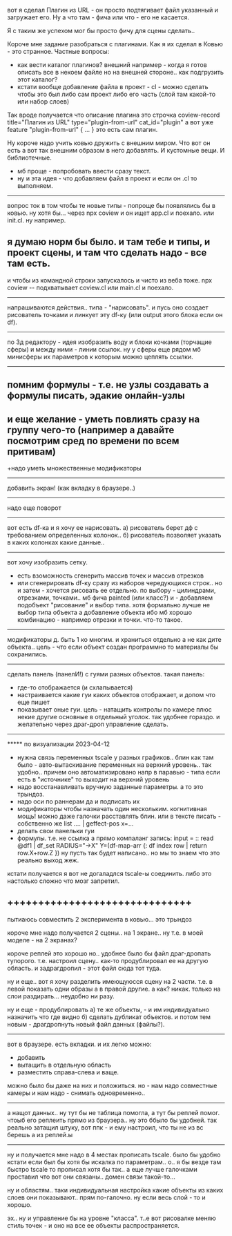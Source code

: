 вот я сделал Плагин из URL - он просто подтягивает файл указанный и загружает его.
Ну а что там - фича или что - его не касается.

Я с таким же успехом мог бы просто фичу для сцены сделать.. 

Короче мне задание разобраться с плагинами. Как я их сделал в Ковью - это странное.
Частные вопросы:
- как вести каталог плагинов? внешний например - когда я готов описать все в некоем файле но на внешней стороне.. как подгрузить этот каталог?
- кстати вообще добавление файла в проект - cl - можно сделать чтобы это был либо сам проект либо его часть (слой там какой-то или набор слоев)

Так вроде получается что описание плагина это строчка
coview-record title="Плагин из URL" type="plugin-from-url" cat_id="plugin"
а вот уже feature "plugin-from-url" { ... } это есть сам плагин.

Ну короче надо учить ковью дружить с внешним миром.
Что вот он есть а вот так внешним образом в него добавлять.
И кустомные вещи. И библиотечные.

+ мб проще - попробовать ввести сразу текст.
+ ну и эта идея - что добавляем файл в проект и если он .cl то выполняем.

*************
вопрос ток в том чтобы те новые типы - попроще бы появлялись бы в ковью.
ну хотя бы... через npx coview и он ищет app.cl и поехало. или init.cl. ну например.

я думаю норм бы было. и там тебе и типы, и проект сцены, и там что сделать надо - все там есть.
--------
и чтобы из командной строки запускалось и чисто из веба тоже.
npx coview -- подхватывает coview.cl или main.cl и поехало.

****
напрашиваются действия.. типа - "нарисовать". и пусь оно создает рисователь точками и линкует эту df-ку (или output этого блока если он df).

----
по 3д редактору - идея изобразить воду и блоки кочками (торчащие сферы) и между ними - линии ссылок. ну у сферы еще рядом мб минисферы
их параметров к которым можно цеплять ссылки.

----
помним формулы - т.е. не узлы создавать а формулы писать, эдакие онлайн-узлы
----
и еще желание - уметь повлиять сразу на группу чего-то (например а давайте посмотрим сред по времени по всем притивам)
----
+надо уметь множественные модификаторы
****
добавить экран! (как вкладку в браузере..)
****
надо еще поворот
****
вот есть df-ка и я хочу ее нарисовать.
а) рисователь берет дф с требованием определенных колонок..
б) рисователь позволяет указать в каких колонках какие данные..
***
вот хочу изобразить сетку. 
- есть взоможность сгенерить массив точек и массив отрезков
- или сгенерировать df-ку сразу из наборов чередующихся строк..
но и затем - хочется рисовать ее отдельно. по выбору - цилиндрами, отрезками, точками..
мб фича painted (или класс?) и - добавляем подобъект "рисование" и выбор типа. хотя формально лучше не выбор типа объекта а добавление объекта
ибо мб хорошо комбинацию - например отрезки и точки. что-то такое.

*****
модификаторы д. быть 1 ко многим. и храниться отдельно а не как дите объекта..
цель - что если объект создан программно то материалы бы сохранились.
*****
сделать панель (панелИ!) с гуями разных объектов. такая панель:
- где-то отображается (и схлапывается)
- настраивается какие гуи каких объектов отображает, и допом что еще пишет
- показывает оные гуи.
цель - натащить контролы по камере плюс некие другие основные в отдельный уголок. так удобнее гораздо.
и желательно через драг-дроп управление сделать.

***************
***** по визуализации 2023-04-12
+ нужна связь переменных tscale у разных графиков.. блин как там было - авто-вытаскивание переменных на верхний уровень.. так удобно..
причем оно автоматизировано напр в паравью - типа если есть в "источнике" то выходит на верхний уровень
+ надо восстанавливать вручную заданные параметры. а то это трындоз.
+ надо оси по раннерам да и подписать их
+ модификаторы чтобы назначать один нескольким. когнитивная мощь! можно даже галочки расставлять блин. или в тексте писать - собственно же list .... | geffect-pos x=...
+ делать свои панельки гуи
+ формулы. т.е. не ссылка а прямо компаланг запись:
  input = :: read @df1 | df_set RADIUS="->X" Y=(df-map-arr {: df index row | return row.X+row.Z })
  ну пусть так будет написано.. но мы то знаем что это реально выход жеж.

кстати получается я вот не догаладлся tscale-ы соединить. либо это настолько сложно что мозг запретил.

++++++++++++++++++++++++++++++
---
пытиаюсь совместить 2 эксперимента в ковью... это трындоз

короче мне надо получается 2 сцены.. на 1 экране.. 
ну т.е. в моей моделе - на 2 экранах?

короче реплей это хорошо но.. удобнее было бы файл драг-дропать тупорого.
т.е. настроил сцену.. как-то продублировал ее на другую область.
и задрагдропил - этот файл сюда тот туда.

ну и еще.. вот я хочу разделить имеющуюсся сцену на 2 части.
т.е. в левой показать одни образы а в правой другие.
а как? никак. только на слои раздирать... неудобно ни разу.

ну и еще - продублировать
а) те же объекты, - и им индивидуально назначить что где видно
б) сделать дубликат объектов.
и потом тем новым - драгдропнуть новый файл данных (файлы?).

****
вот в браузере. есть вкладки. и их легко можно:
- добавить
- вытащить в отдельную область
- разместить справа-слева и ваще.

можно было бы даже на них и положиться. но - нам надо совместные камеры и нам надо - снимать одновременно..

---
а нащот данных.. ну тут бы не таблица помогла, а тут бы реплей помог.
чтоыб его реплеить прямо из браузера.. ну это ббыло бы удобней.
так реально затащил штуку, вот ппк - и ему настроил, что ты не из вс берешь а из реплей.ы

****
ну и получается мне надо в 4 местах прописать tscale.
было бы удобно кстати если был бы хотя бы искалка по параметрам.. о..
я бы везде там быстро tscale то прописал хотя бы так..
а еще лучше галочками проставил что вот они связаны..
домен связи такой-то...

ну и областям.. таки индивидуальная настройка какие объекты из каких слоев они показывают..
прям по-галочно. ну если весь слой - то и хорошо.

эх.. ну и управление бы на уровне "класса". т..е вот рисовалке меняю стиль точек - и оно на все ее объекты распространяется.